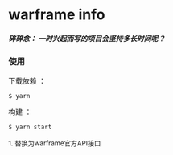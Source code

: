 # warframe info

##### 碎碎念： 一时兴起而写的项目会坚持多长时间呢？
### 使用

下载依赖 ：

```bash
$ yarn
```

构建 ：

```bash
$ yarn start
```
<font size=2>1. 替换为warframe官方API接口</font>